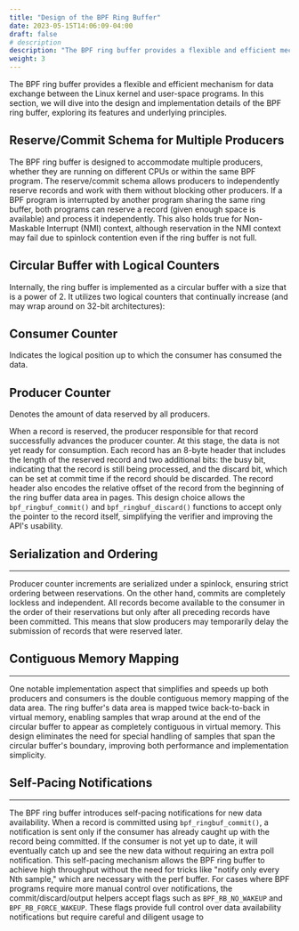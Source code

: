 ```yaml
---
title: "Design of the BPF Ring Buffer"
date: 2023-05-15T14:06:09-04:00
draft: false
# description
description: "The BPF ring buffer provides a flexible and efficient mechanism for data exchange between the Linux kernel and user-space programs. In this section, we will dive into the design and implementation details of the BPF ring buffer, exploring its features and underlying principles."
weight: 3
---
```


The BPF ring buffer provides a flexible and efficient mechanism for data exchange between the Linux kernel and user-space programs. In this section, we will dive into the design and implementation details of the BPF ring buffer, exploring its features and underlying principles.

## Reserve/Commit Schema for Multiple Producers

The BPF ring buffer is designed to accommodate multiple producers, whether they are running on different CPUs or within the same BPF program. The reserve/commit schema allows producers to independently reserve records and work with them without blocking other producers. If a BPF program is interrupted by another program sharing the same ring buffer, both programs can reserve a record (given enough space is available) and process it independently. This also holds true for Non-Maskable Interrupt (NMI) context, although reservation in the NMI context may fail due to spinlock contention even if the ring buffer is not full.

## Circular Buffer with Logical Counters

Internally, the ring buffer is implemented as a circular buffer with a size that is a power of 2. It utilizes two logical counters that continually increase (and may wrap around on 32-bit architectures):

## Consumer Counter

 Indicates the logical position up to which the consumer has consumed the data.

## Producer Counter

 Denotes the amount of data reserved by all producers.

When a record is reserved, the producer responsible for that record successfully advances the producer counter. At this stage, the data is not yet ready for consumption. Each record has an 8-byte header that includes the length of the reserved record and two additional bits: the busy bit, indicating that the record is still being processed, and the discard bit, which can be set at commit time if the record should be discarded. The record header also encodes the relative offset of the record from the beginning of the ring buffer data area in pages. This design choice allows the `bpf_ringbuf_commit()` and `bpf_ringbuf_discard()` functions to accept only the pointer to the record itself, simplifying the verifier and improving the API's usability.

## Serialization and Ordering
___
Producer counter increments are serialized under a spinlock, ensuring strict ordering between reservations. On the other hand, commits are completely lockless and independent. All records become available to the consumer in the order of their reservations but only after all preceding records have been committed. This means that slow producers may temporarily delay the submission of records that were reserved later.

## Contiguous Memory Mapping
___
One notable implementation aspect that simplifies and speeds up both producers and consumers is the double contiguous memory mapping of the data area. The ring buffer's data area is mapped twice back-to-back in virtual memory, enabling samples that wrap around at the end of the circular buffer to appear as completely contiguous in virtual memory. This design eliminates the need for special handling of samples that span the circular buffer's boundary, improving both performance and implementation simplicity.

## Self-Pacing Notifications
___
The BPF ring buffer introduces self-pacing notifications for new data availability. When a record is committed using `bpf_ringbuf_commit()`, a notification is sent only if the consumer has already caught up with the record being committed. If the consumer is not yet up to date, it will eventually catch up and see the new data without requiring an extra poll notification. This self-pacing mechanism allows the BPF ring buffer to achieve high throughput without the need for tricks like "notify only every Nth sample," which are necessary with the perf buffer. For cases where BPF programs require more manual control over notifications, the commit/discard/output helpers accept flags such as `BPF_RB_NO_WAKEUP` and `BPF_RB_FORCE_WAKEUP`. These flags provide full control over data availability notifications but require careful and diligent usage to
